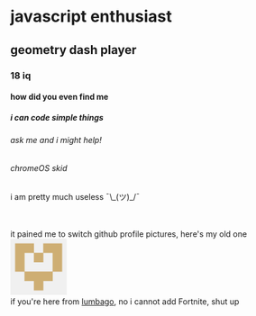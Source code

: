 # javascript enthusiast

## geometry dash player

### 18 iq

#### how did you even find me

##### i can code simple things

###### ask me and i might help!

###### chromeOS skid

i am pretty much useless ¯\\\_(ツ)\_/¯<br><br><br>
<!-- what are you doing here :) -->
it pained me to switch github profile pictures, here's my old one<br><img alt="it looks like an old man, or maybe a heart" src="oldpfp.png" width="100"/><br>
if you're here from [lumbago](https://sites.google.com/view/lum-bago), no i cannot add Fortnite, shut up

